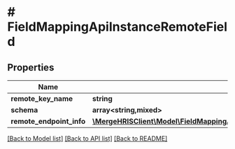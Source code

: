 # # FieldMappingApiInstanceRemoteField

## Properties

Name | Type | Description | Notes
------------ | ------------- | ------------- | -------------
**remote_key_name** | **string** |  |
**schema** | **array<string,mixed>** |  |
**remote_endpoint_info** | [**\MergeHRISClient\Model\FieldMappingApiInstanceRemoteFieldRemoteEndpointInfo**](FieldMappingApiInstanceRemoteFieldRemoteEndpointInfo.md) |  |

[[Back to Model list]](../../README.md#models) [[Back to API list]](../../README.md#endpoints) [[Back to README]](../../README.md)
